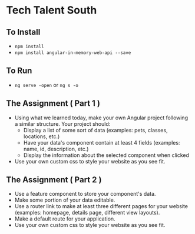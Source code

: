 # Tech Talent South

## To Install
* `npm install`
* `npm install angular-in-memory-web-api --save`

## To Run
* `ng serve -open` or `ng s -o`

## The Assignment ( Part 1 )
* Using what we learned today, make your own Angular project following a similar structure. Your project should:
  * Display a list of some sort of data (examples: pets, classes, locations, etc.)
  * Have your data's component contain at least 4 fields (examples: name, id, description, etc.)
  * Display the information about the selected component when clicked
* Use your own custom css to style your website as you see fit.

## The Assignment ( Part 2 )
* Use a feature component to store your component's data.
* Make some portion of your data editable.
* Use a router link to make at least three different pages for your website (examples: homepage, details page, different view layouts).
* Make a default route for your application.
* Use your own custom css to style your website as you see fit.